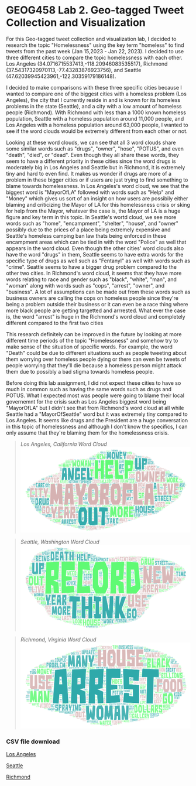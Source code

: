 # GEOG458 Lab 2. Geo-tagged Tweet Collection and Visualization

For this Geo-tagged tweet collection and visualization lab, I decided to research the topic "Homelessness" using the key term "homeless" to find tweets from the past week (Jan 15,2023 - Jan 22, 2023).
I decided to use three different cities to compare the topic homelessness with each other. Los Angeles (34.0716715537413,-118.20946083535517), Richmond (37.54317320970113,-77.43283876923756), and Seattle (47.62039945423961,-122.30359179186148). 

I decided to make comparisons with these three specific cities because I wanted to compare one of the biggest cities with a homeless problem (Los Angeles), the city that I currently reside in and is known for its homeless problems in the state (Seattle), and a city with a low amount of homeless people (Richmond). With Richmond with less than a 1000 known homeless population, Seattle with a homeless population around 11,000 people, and Los Angeles with a homeless population around 63,000 people, I wanted to see if the word clouds would be extremely different from each other or not. 

Looking at these word clouds, we can see that all 3 word clouds share some similar words such as "drugs", "owner", "hose", "POTUS", and even "death", "died", or "dead". Even though they all share these words, they seem to have a different priority in these cities since the word drugs is moderately big in Los Angeles and Seattle but in Richmond, it is extremely tiny and hard to even find. It makes us wonder if drugs are more of a problem in these bigger cities or if users are just trying to find something to blame towards homelessness. In Los Angeles's word cloud, we see that the biggest word is "MayorOfLA" followed with words such as "Help" and "Money" which gives us sort of an insight on how users are possibily either blaming and criticizing the Mayor of LA for this homelessness crisis or sking for help from the Mayor, whatever the case is, the Mayor of LA is a huge figure and key term in this topic. In Seattle's wortd cloud, we see more words such as "home", "encampment", "shelter", "house", and "owner" possibly due to the prices of a place being extremely expensive and Seattle's homeless camping ban law thats being enforced in these encampment areas which can be tied in with the word "Police" as well that appears in the word cloud. Even though the other cities' word clouds also have the word "drugs" in them, Seattle seems to have extra words for the specific type of drugs as well such as "Fentanyl" as well with words such as "crime". Seattle seems to have a bigger drug problem compared to the other two cities. In Richmond's word cloud, it seems that they have more words relating to race and gender such as "black", "white", "man", and "woman" along with words such as "cops", "arrest", "owner", and "business". A lot of assumptions can be made out from these words such as business owners are calling the cops on homeless people since they're being a problem outside their business or it can even be a race thing where more black people are getting targetted and arrrested. What ever the case is, the word "arrest" is huge in the Richmond's word cloud and completely different compared to the first two cities

This research definitely can be improved in the future by looking at more different time periods of the topic "Homelessness" and somehow try to make sense of the situation of specific words. For example, the word "Death" could be due to different situations such as people tweeting about them worrying over homeless people dying or there can even be tweets of people worrying that they'll die because a homeless person might attack them due to possibly a bad stigma towards homeless people. 

Before doing this lab assignment, I did not expect these cities to have so much in common such as having the same words such as drugs and POTUS. What I expected most was people were going to blame their local governemnt for the crisis such as Los Angeles biggest word being "MayorOfLA" but I didn't see that from Richmond's word cloud at all while Seattle had a "MayorOfSeattle" word but it was extremely tiny compared to Los Angeles. It seems like drugs and the President are a huge conversation in this topic of homelessness and although I don't know the specifics, I can only assume that they're blaming them for the homelessness crisis. 

> *Los Angeles, California Word Cloud*
![LA wordcloud](https://raw.githubusercontent.com/ryantamtran/Geo-tagged-Tweet-Collection/main/img/wordart-1.png)

> *Seattle, Washington Word Cloud*
![Seattle wordcloud](https://raw.githubusercontent.com/ryantamtran/Geo-tagged-Tweet-Collection/main/img/wordart-2.png)

> *Richmond, Virginia Word Cloud*
![Richmond wordcloud](https://raw.githubusercontent.com/ryantamtran/Geo-tagged-Tweet-Collection/main/img/wordart-3.png)

### CSV file download
[Los Angeles] 

[Seattle] 

[Richmond] 

[Los Angeles]: https://drive.google.com/file/d/1iUXoZyq5zjAx22NzpHXrZyDCDWvWReyn/view?usp=sharing
[Seattle]: https://drive.google.com/file/d/1qO8UCAA5eFzb9jAHOlTqPYvRr6_drPBi/view?usp=sharing
[Richmond]: https://drive.google.com/file/d/16inq6O3Rr896obzR0V2q5DvXvb10rfXy/view?usp=sharing

